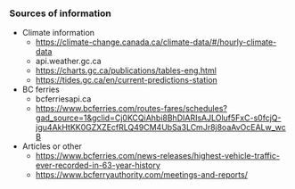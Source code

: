 ### Sources of information
 - Climate information 
    - https://climate-change.canada.ca/climate-data/#/hourly-climate-data
    - api.weather.gc.ca
    - https://charts.gc.ca/publications/tables-eng.html  
    - https://tides.gc.ca/en/current-predictions-station
- BC ferries 
    - bcferriesapi.ca
    - https://www.bcferries.com/routes-fares/schedules?gad_source=1&gclid=Cj0KCQiAhbi8BhDIARIsAJLOluf5FxC-s0fcjQ-jgu4AkHtKK0GZXZEcfRLQ49CM4UbSa3LCmJr8j8oaAvOcEALw_wcB
- Articles or other
   - https://www.bcferries.com/news-releases/highest-vehicle-traffic-ever-recorded-in-63-year-history
   - https://www.bcferryauthority.com/meetings-and-reports/
